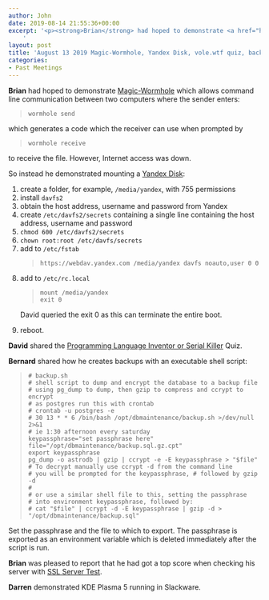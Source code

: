 ```yaml
---
author: John
date: 2019-08-14 21:55:36+00:00
excerpt: '<p><strong>Brian</strong> had hoped to demonstrate <a href="https://magic-wormhole.readthedocs.io/en/latest/" type="text/html">Magic-Wormhole</a> which allows command line communication between two computers where the sender enters:</p><blockquote><code>wormhole send <filename></code></blockquote><p>which generates a code which the receiver can use when prompted by</p><blockquote><code>wormhole receive</code></blockquote><p>to receive the file. However, Internet access was down.</p>
	'
layout: post
title: 'August 13 2019 Magic-Wormhole, Yandex Disk, vole.wtf quiz, backups and ssltest Meet'
categories:
- Past Meetings
---
```


<p><strong>Brian</strong> had hoped to demonstrate <a href="https://magic-wormhole.readthedocs.io/en/latest/" type="text/html">Magic-Wormhole</a> which allows command line communication between two computers where the sender enters:</p><blockquote><code>wormhole send <filename></code></blockquote><p>which generates a code which the receiver can use when prompted by</p><blockquote><code>wormhole receive</code></blockquote><p>to receive the file. However, Internet access was down.</p><p>So instead he demonstrated mounting a <a href="https://yandex.com/support/disk/" type="text/html">Yandex Disk</a>:</p><ol><li>create a folder, for example, <code>/media/yandex</code>, with 755 permissions</li><li>install <code>davfs2</code></li><li>obtain the host address, username and password from Yandex</li><li>create <code>/etc/davfs2/secrets</code> containing a single line containing the host address, username and password</li><li><code>chmod 600 /etc/davfs2/secrets</code></li><li><code>chown root:root /etc/davfs/secrets</code></li><li>add to <code>/etc/fstab</code><blockquote><code>https://webdav.yandex.com /media/yandex davfs noauto,user 0 0</code></blockquote></li><li>add to <code>/etc/rc.local</code><blockquote><code>mount /media/yandex<br>exit 0</code></blockquote><p>David queried the exit 0 as this can terminate the entire boot.</p></li><li>reboot.</li></ol><p><strong>David</strong> shared the <a href="https://vole.wtf/coder-serial-killer-quiz/" type="text/html">Programming Language Inventor or Serial Killer</a> Quiz.</p><p><strong>Bernard</strong> shared how he creates backups with an executable shell script:</p><blockquote><code># backup.sh<br># shell script to dump and encrypt the database to a backup file <br># using pg_dump to dump, then gzip to compress and ccrypt to encrypt<br># as postgres run this with crontab <br># crontab -u postgres -e <br># 30 13 * * 6 /bin/bash /opt/dbmaintenance/backup.sh >/dev/null 2>&1 <br># ie 1:30 afternoon every saturday<br>keypassphrase="set passphrase here"<br>file="/opt/dbmaintenance/backup.sql.gz.cpt"<br>export keypassphrase<br>pg_dump -o astrodb | gzip | ccrypt -e -E keypassphrase > "$file"<br># To decrypt manually use ccrypt -d from the command line <br># you will be prompted for the keypassphrase, # followed by gzip -d <br># <br># or use a similar shell file to this, setting the passphrase <br># into environment keypassphrase, followed by:<br># cat "$file" | ccrypt -d -E keypassphrase | gzip -d > "/opt/dbmaintenance/backup.sql"</code></blockquote><p>Set the passphrase and the file to which to export. The passphrase is exported as an environment variable which is deleted immediately after the script is run.</p><p><strong>Brian</strong> was pleased to report that he had got a top score when checking his server with <a href="https://www.ssllabs.com/ssltest/" type="text/html">SSL Server Test</a>.</p><p><strong>Darren</strong> demonstrated KDE Plasma 5 running in Slackware.</p>
